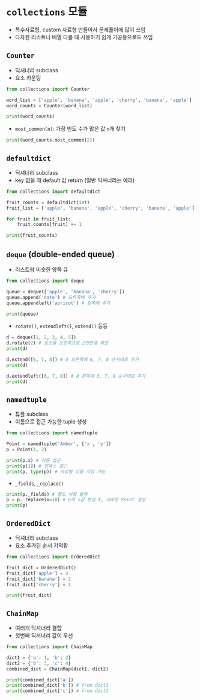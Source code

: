 # `collections` 모듈

- 특수자료형, custom 자료형 만들어서 문제풀이에 많이 쓰임
- 다차원 리스트나 배열 다룰 때 사용하기 쉽게 가공용으로도 쓰임
  
## `Counter`

- 딕셔너리 subclass
- 요소 카운팅

```python
from collections import Counter

word_list = ['apple', 'banana', 'apple', 'cherry', 'banana', 'apple']
word_counts = Counter(word_list)

print(word_counts)
```

- `most_common(n)`: 가장 빈도 수가 많은 값 `n`개 찾기

```python
print(word_counts.most_common(2))
```

## `defaultdict`

- 딕셔너리 subclass
- key 없을 때 default 값 return (일반 딕셔너리는 에러)

```python
from collections import defaultdict

fruit_counts = defaultdict(int)
fruit_list = ['apple', 'banana', 'apple', 'cherry', 'banana', 'apple']

for fruit in fruit_list:
    fruit_counts[fruit] += 1

print(fruit_counts)
```

## `deque` (double-ended queue)

- 리스트랑 비슷한 양쪽 큐

```python
from collections import deque

queue = deque(['apple', 'banana', 'cherry'])
queue.append('date') # 오른쪽에 추가
queue.appendleft('apricot') # 왼쪽에 추가

print(queue)
```

- `rotate()`, `extendleft()`, `extend()` 등등

```python
d = deque([1, 2, 3, 4, 5])
d.rotate(2) # 요소들 오른쪽으로 2칸만큼 회전
print(d)

d.extend([6, 7, 8]) # d 오른쪽에 6, 7, 8 순서대로 추가
print(d)

d.extendleft([6, 7, 8]) # d 왼쪽에 6, 7, 8 순서대로 추가
print(d)
```

## `namedtuple`

- 튜플 subclass
- 이름으로 접근 가능한 tuple 생성

```python
from collections import namedtuple

Point = namedtuple('Amber', ['x', 'y'])
p = Point(1, 2)

print(p.x) # 이름 접근
print(p[1]) # 인덱스 접근
print(p, type(p)) # 자료형 이름 지정 가능
```

- `_fields`, `_replace()`

```python
print(p._fields) # 필드 이름 출력
p = p._replace(x=10) # p의 x값 변경 X, 새로운 Point 생성
print(p)
```

## `OrderedDict`

- 딕셔너리 subclass
- 요소 추가된 순서 기억함

```python
from collections import OrderedDict

fruit_dict = OrderedDict()
fruit_dict['apple'] = 3
fruit_dict['banana'] = 2
fruit_dict['cherry'] = 1

print(fruit_dict)
```

## `ChainMap`

- 여러개 딕셔너리 결합
- 첫번째 딕셔너리 값이 우선

```python
from collections import ChainMap

dict1 = {'a': 1, 'b': 2}
dict2 = {'b': 3, 'c': 4}
combined_dict = ChainMap(dict1, dict2)

print(combined_dict['a'])
print(combined_dict['b']) # from dict1
print(combined_dict['c']) # from dict2
```
